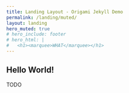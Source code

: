 ```yaml
---
title: Landing Layout - Origami Jekyll Demo
permalink: /landing/muted/
layout: landing
hero_muted: true
# hero_include: footer
# hero_html: |
#   <h1><marquee>WHAT</marquee></h1>
---
```


## Hello World!

TODO
